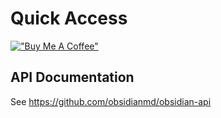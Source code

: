 # Quick Access

[!["Buy Me A Coffee"](https://www.buymeacoffee.com/assets/img/custom_images/orange_img.png)](https://www.buymeacoffee.com/danijespersen)




## API Documentation

See https://github.com/obsidianmd/obsidian-api
